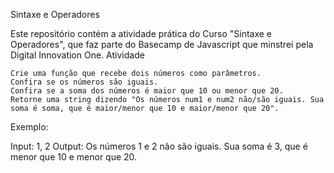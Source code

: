 Sintaxe e Operadores

Este repositório contém a atividade prática do Curso "Sintaxe e Operadores", que faz parte do Basecamp de Javascript que minstrei pela Digital Innovation One.
Atividade

    Crie uma função que recebe dois números como parâmetros.
    Confira se os números são iguais.
    Confira se a soma dos números é maior que 10 ou menor que 20.
    Retorne uma string dizendo "Os números num1 e num2 não/são iguais. Sua soma é soma, que é maior/menor que 10 e maior/menor que 20".

Exemplo:

Input: 1, 2
Output: Os números 1 e 2 não são iguais. Sua soma é 3, que é menor que 10 e menor que 20.